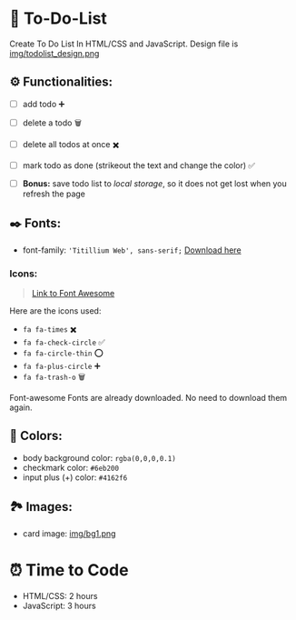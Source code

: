 # 🎯 To-Do-List
Create To Do List In HTML/CSS and JavaScript.
Design file is [img/todolist_design.png](./img/todolist_design.png)

## ⚙️ Functionalities: 
- [ ] add todo ➕
- [ ] delete a todo 🗑
- [ ] delete all todos at once ✖️
- [ ] mark todo as done (strikeout the text and change the color) ✅
- [ ] **Bonus:** save todo list to *local storage*, so it does not get lost when you refresh the page


## ✒️ Fonts:
- font-family: `'Titillium Web', sans-serif;` [Download here](https://fonts.googleapis.com/css?family=Titillium+Web)

### Icons:
> [Link to Font Awesome](./css/font-awesome.css)

Here are the icons used:
- `fa fa-times` ✖️
- `fa fa-check-circle` ✅
- `fa fa-circle-thin` ⭕️
- `fa fa-plus-circle` ➕
- `fa fa-trash-o` 🗑


Font-awesome Fonts are already downloaded. No need to download them again.

## 🎨 Colors: 
- body background color: `rgba(0,0,0,0.1)`
- checkmark color: `#6eb200`
- input plus (+) color: `#4162f6`

## 🏞 Images: 
- card image: [img/bg1.png](./img/bg1.jpg)


# ⏰ Time to Code
- HTML/CSS: 2 hours
- JavaScript: 3 hours